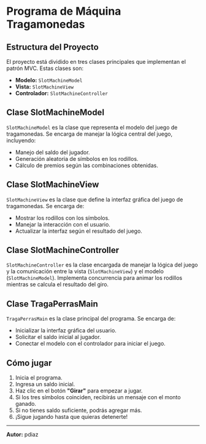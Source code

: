 # **Programa de Máquina Tragamonedas**

## **Estructura del Proyecto**
El proyecto está dividido en tres clases principales que implementan el patrón MVC. Estas clases son:

- **Modelo:** `SlotMachineModel`
- **Vista:** `SlotMachineView`
- **Controlador:** `SlotMachineController`

## **Clase SlotMachineModel**
`SlotMachineModel` es la clase que representa el modelo del juego de tragamonedas. Se encarga de manejar la lógica central del juego, incluyendo:

- Manejo del saldo del jugador.
- Generación aleatoria de símbolos en los rodillos.
- Cálculo de premios según las combinaciones obtenidas.

## **Clase SlotMachineView**
`SlotMachineView` es la clase que define la interfaz gráfica del juego de tragamonedas. Se encarga de:

- Mostrar los rodillos con los símbolos.
- Manejar la interacción con el usuario.
- Actualizar la interfaz según el resultado del juego.

## **Clase SlotMachineController**
`SlotMachineController` es la clase encargada de manejar la lógica del juego y la comunicación entre la vista (`SlotMachineView`) y el modelo (`SlotMachineModel`). Implementa concurrencia para animar los rodillos mientras se calcula el resultado del giro.

## **Clase TragaPerrasMain**
`TragaPerrasMain` es la clase principal del programa. Se encarga de:

- Inicializar la interfaz gráfica del usuario.
- Solicitar el saldo inicial al jugador.
- Conectar el modelo con el controlador para iniciar el juego.

## **Cómo jugar**
1. Inicia el programa.
2. Ingresa un saldo inicial.
3. Haz clic en el botón **"Girar"** para empezar a jugar.
4. Si los tres símbolos coinciden, recibirás un mensaje con el monto ganado.
5. Si no tienes saldo suficiente, podrás agregar más.
6. ¡Sigue jugando hasta que quieras detenerte!

---

**Autor:** pdiaz

